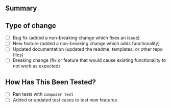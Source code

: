 ## Summary

<!-- Please include a summary of the change and which issue is fixed. -->

## Type of change

<!-- Please delete options that are not relevant. -->

- [ ] Bug fix (added a non-breaking change which fixes an issue)
- [ ] New feature (added a non-breaking change which adds functionality)
- [ ] Updated documentation (updated the readme, templates, or other repo files)
- [ ] Breaking change (fix or feature that would cause existing functionality to not work as expected)

## How Has This Been Tested?

<!-- If you have changed or added a feature, please describe the tests you made to verify your changes. -->

- [ ] Ran tests with `composer test`
- [ ] Added or updated test cases to test new features
